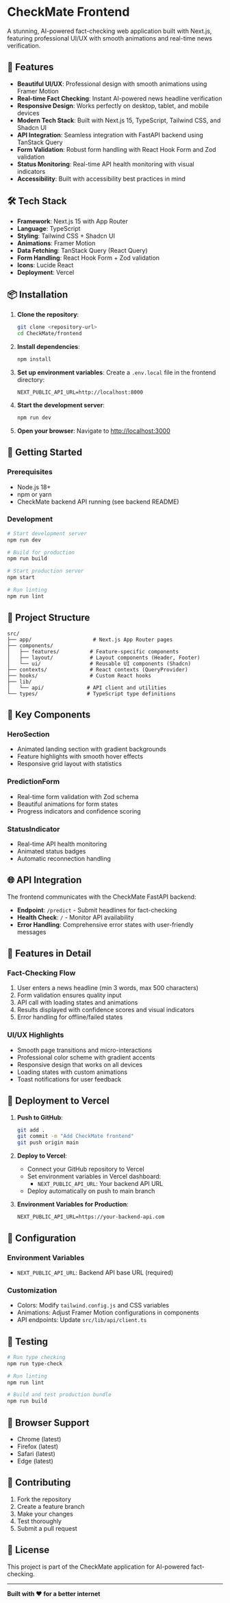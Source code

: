 # CheckMate Frontend

A stunning, AI-powered fact-checking web application built with Next.js, featuring professional UI/UX with smooth animations and real-time news verification.

## 🚀 Features

- **Beautiful UI/UX**: Professional design with smooth animations using Framer Motion
- **Real-time Fact Checking**: Instant AI-powered news headline verification
- **Responsive Design**: Works perfectly on desktop, tablet, and mobile devices
- **Modern Tech Stack**: Built with Next.js 15, TypeScript, Tailwind CSS, and Shadcn UI
- **API Integration**: Seamless integration with FastAPI backend using TanStack Query
- **Form Validation**: Robust form handling with React Hook Form and Zod validation
- **Status Monitoring**: Real-time API health monitoring with visual indicators
- **Accessibility**: Built with accessibility best practices in mind

## 🛠️ Tech Stack

- **Framework**: Next.js 15 with App Router
- **Language**: TypeScript
- **Styling**: Tailwind CSS + Shadcn UI
- **Animations**: Framer Motion
- **Data Fetching**: TanStack Query (React Query)
- **Form Handling**: React Hook Form + Zod validation
- **Icons**: Lucide React
- **Deployment**: Vercel

## 📦 Installation

1. **Clone the repository**:
   ```bash
   git clone <repository-url>
   cd CheckMate/frontend
   ```

2. **Install dependencies**:
   ```bash
   npm install
   ```

3. **Set up environment variables**:
   Create a `.env.local` file in the frontend directory:
   ```env
   NEXT_PUBLIC_API_URL=http://localhost:8000
   ```

4. **Start the development server**:
   ```bash
   npm run dev
   ```

5. **Open your browser**:
   Navigate to [http://localhost:3000](http://localhost:3000)

## 🚀 Getting Started

### Prerequisites

- Node.js 18+ 
- npm or yarn
- CheckMate backend API running (see backend README)

### Development

```bash
# Start development server
npm run dev

# Build for production
npm run build

# Start production server
npm start

# Run linting
npm run lint
```

## 📁 Project Structure

```
src/
├── app/                    # Next.js App Router pages
├── components/
│   ├── features/          # Feature-specific components
│   ├── layout/            # Layout components (Header, Footer)
│   └── ui/                # Reusable UI components (Shadcn)
├── contexts/              # React contexts (QueryProvider)
├── hooks/                 # Custom React hooks
├── lib/
│   └── api/              # API client and utilities
└── types/                # TypeScript type definitions
```

## 🎨 Key Components

### **HeroSection**
- Animated landing section with gradient backgrounds
- Feature highlights with smooth hover effects
- Responsive grid layout with statistics

### **PredictionForm**
- Real-time form validation with Zod schema
- Beautiful animations for form states
- Progress indicators and confidence scoring

### **StatusIndicator**
- Real-time API health monitoring
- Animated status badges
- Automatic reconnection handling

## 🌐 API Integration

The frontend communicates with the CheckMate FastAPI backend:

- **Endpoint**: `/predict` - Submit headlines for fact-checking
- **Health Check**: `/` - Monitor API availability
- **Error Handling**: Comprehensive error states with user-friendly messages

## 🎯 Features in Detail

### **Fact-Checking Flow**
1. User enters a news headline (min 3 words, max 500 characters)
2. Form validation ensures quality input
3. API call with loading states and animations
4. Results displayed with confidence scores and visual indicators
5. Error handling for offline/failed states

### **UI/UX Highlights**
- Smooth page transitions and micro-interactions
- Professional color scheme with gradient accents
- Responsive design that works on all devices
- Loading states with custom animations
- Toast notifications for user feedback

## 🚀 Deployment to Vercel

1. **Push to GitHub**:
   ```bash
   git add .
   git commit -m "Add CheckMate frontend"
   git push origin main
   ```

2. **Deploy to Vercel**:
   - Connect your GitHub repository to Vercel
   - Set environment variables in Vercel dashboard:
     - `NEXT_PUBLIC_API_URL`: Your backend API URL
   - Deploy automatically on push to main branch

3. **Environment Variables for Production**:
   ```env
   NEXT_PUBLIC_API_URL=https://your-backend-api.com
   ```

## 🔧 Configuration

### **Environment Variables**
- `NEXT_PUBLIC_API_URL`: Backend API base URL (required)

### **Customization**
- Colors: Modify `tailwind.config.js` and CSS variables
- Animations: Adjust Framer Motion configurations in components
- API endpoints: Update `src/lib/api/client.ts`

## 🧪 Testing

```bash
# Run type checking
npm run type-check

# Run linting
npm run lint

# Build and test production bundle
npm run build
```

## 📱 Browser Support

- Chrome (latest)
- Firefox (latest)
- Safari (latest)
- Edge (latest)

## 🤝 Contributing

1. Fork the repository
2. Create a feature branch
3. Make your changes
4. Test thoroughly
5. Submit a pull request

## 📄 License

This project is part of the CheckMate application for AI-powered fact-checking.

---

**Built with ❤️ for a better internet**
